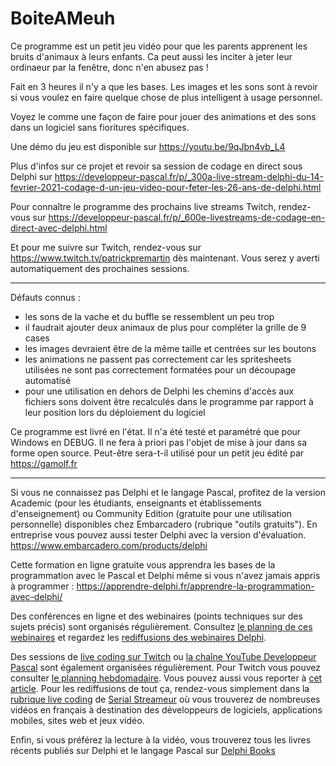 # BoiteAMeuh

Ce programme est un petit jeu vidéo pour que les parents apprenent les bruits d'animaux à leurs enfants. Ca peut aussi les inciter à jeter leur ordinaeur par la fenêtre, donc n'en abusez pas !

Fait en 3 heures il n'y a que les bases. Les images et les sons sont à revoir si vous voulez en faire quelque chose de plus intelligent à usage personnel.

Voyez le comme une façon de faire pour jouer des animations et des sons dans un logiciel sans fioritures spécifiques.

Une démo du jeu est disponible sur https://youtu.be/9qJbn4vb_L4

Plus d'infos sur ce projet et revoir sa session de codage en direct sous Delphi sur https://developpeur-pascal.fr/p/_300a-live-stream-delphi-du-14-fevrier-2021-codage-d-un-jeu-video-pour-feter-les-26-ans-de-delphi.html

Pour connaître le programme des prochains live streams Twitch, rendez-vous sur https://developpeur-pascal.fr/p/_600e-livestreams-de-codage-en-direct-avec-delphi.html

Et pour me suivre sur Twitch, rendez-vous sur https://www.twitch.tv/patrickpremartin dès maintenant. Vous serez y averti automatiquement des prochaines sessions.

-----

Défauts connus :
- les sons de la vache et du buffle se ressemblent un peu trop
- il faudrait ajouter deux animaux de plus pour compléter la grille de 9 cases
- les images devraient être de la même taille et centrées sur les boutons
- les animations ne passent pas correctement car les spritesheets utilisées ne sont pas correctement formatées pour un découpage automatisé
- pour une utilisation en dehors de Delphi les chemins d'accès aux fichiers sons doivent être recalculés dans le programme par rapport à leur position lors du déploiement du logiciel

Ce programme est livré en l'état. Il n'a été testé et paramétré que pour Windows en DEBUG. Il ne fera à priori pas l'objet de mise à jour dans sa forme open source. Peut-être sera-t-il utilisé pour un petit jeu édité par https://gamolf.fr

-----

Si vous ne connaissez pas Delphi et le langage Pascal, profitez de la version Academic (pour les étudiants, enseignants et établissements d'enseignement) ou Community Edition (gratuite pour une utilisation personnelle) disponibles chez Embarcadero (rubrique "outils gratuits").
En entreprise vous pouvez aussi tester Delphi avec la version d'évaluation.
https://www.embarcadero.com/products/delphi

Cette formation en ligne gratuite vous apprendra les bases de la programmation avec le Pascal et Delphi même si vous n'avez jamais appris à programmer :
https://apprendre-delphi.fr/apprendre-la-programmation-avec-delphi/

Des conférences en ligne et des webinaires (points techniques sur des sujets précis) sont organisés régulièrement. Consultez [le planning de ces webinaires](https://developpeur-pascal.fr/p/_6007-webinaires.html) et regardez les [rediffusions des webinaires Delphi](https://serialstreameur.fr/webinaires-delphi.php).

Des sessions de [live coding sur Twitch](https://www.twitch.tv/patrickpremartin) ou [la chaîne YouTube Developpeur Pascal](https://www.youtube.com/channel/UCk_LmkBB90jdEdmfF77W6qQ) sont également organisées régulièrement. Pour Twitch vous pouvez consulter [le planning hebdomadaire](https://www.twitch.tv/patrickpremartin/schedule). Vous pouvez aussi vous reporter à [cet article](https://developpeur-pascal.fr/p/_600e-livestreams-de-codage-en-direct-avec-delphi.html). Pour les rediffusions de tout ça, rendez-vous simplement dans la [rubrique live coding](https://serialstreameur.fr/live-coding.php) de [Serial Streameur](https://serialstreameur.fr/) où vous trouverez de nombreuses vidéos en français à destination des développeurs de logiciels, applications mobiles, sites web et jeux vidéo.

Enfin, si vous préférez la lecture à la vidéo, vous trouverez tous les livres récents publiés sur Delphi et le langage Pascal sur [Delphi Books](https://delphi-books.com)
